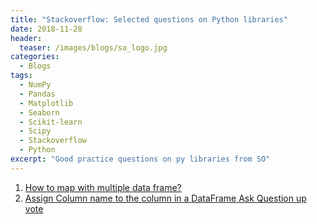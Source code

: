 ```yaml
---
title: "Stackoverflow: Selected questions on Python libraries"
date: 2018-11-28
header:
  teaser: /images/blogs/so_logo.jpg
categories:
  - Blogs
tags: 
  - NumPy
  - Pandas
  - Matplotlib
  - Seaborn
  - Scikit-learn
  - Scipy  
  - Stackoverflow
  - Python
excerpt: "Good practice questions on py libraries from SO"
---
```


1. [How to map with multiple data frame?](https://stackoverflow.com/questions/53511783/how-to-map-with-multiple-data-frame)
2. [Assign Column name to the column in a DataFrame Ask Question up vote](https://stackoverflow.com/questions/53512032/assign-column-name-to-the-column-in-a-dataframe)
